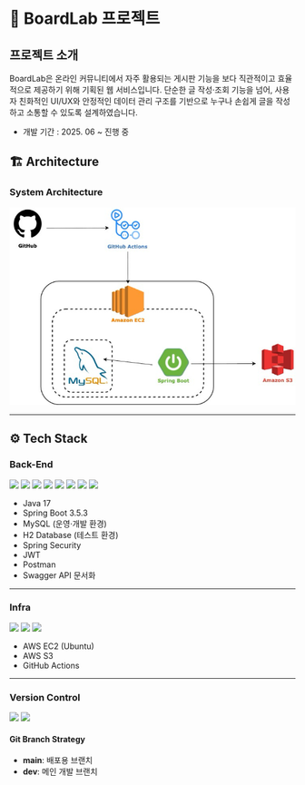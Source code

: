 # 📌 BoardLab 프로젝트

## 프로젝트 소개

BoardLab은 온라인 커뮤니티에서 자주 활용되는 게시판 기능을 보다 직관적이고 효율적으로 제공하기 위해 기획된 웹 서비스입니다.
단순한 글 작성·조회 기능을 넘어, 사용자 친화적인 UI/UX와 안정적인 데이터 관리 구조를 기반으로 누구나 손쉽게 글을 작성하고 소통할 수 있도록 설계하였습니다.

- 개발 기간 : 2025. 06 ~ 진행 중

## 🏗 Architecture

### System Architecture

![img_1.png](img_1.png)

---

## ⚙ Tech Stack

### **Back-End**

<p>
  <img src="https://img.shields.io/badge/Java-007396?style=for-the-badge&logo=java&logoColor=white" style="height:30px;"/>
  <img src="https://img.shields.io/badge/SpringBoot-6DB33F?style=for-the-badge&logo=springboot&logoColor=white" style="height:30px;"/>
  <img src="https://img.shields.io/badge/JPA-FF3621?style=for-the-badge&logo=Databricks&logoColor=white" style="height:30px;">
  <img src="https://img.shields.io/badge/MySQL-4479A1?style=for-the-badge&logo=mysql&logoColor=white" style="height:30px;"/>
  <img src="https://img.shields.io/badge/Hibernate-59666C?style=for-the-badge&logo=hibernate&logoColor=white" style="height:30px;"/>
  <img src="https://img.shields.io/badge/SpringSecurity-6DB33F?style=for-the-badge&logo=springsecurity&logoColor=white" style="height:30px;"/>
  <img src="https://img.shields.io/badge/Postman-FF6C37?style=for-the-badge&logo=postman&logoColor=white" style="height:30px;"/>
    <img src="https://img.shields.io/badge/swagger-85EA2D?style=for-the-badge&logo=swagger&logoColor=white">

</p>

- Java 17
- Spring Boot 3.5.3
- MySQL (운영·개발 환경)
- H2 Database (테스트 환경)
- Spring Security
- JWT
- Postman
- Swagger API 문서화

---

### **Infra**

<p>
  <img src="https://img.shields.io/badge/AWS_EC2-FF9900?style=for-the-badge&logo=amazonec2&logoColor=white" style="height:30px;"/>
  <img src="https://img.shields.io/badge/amazons3-569A31?style=for-the-badge&logo=amazons3&logoColor=white" style="height:30px">
  <img src="https://img.shields.io/badge/GitHubActions-2088FF?style=for-the-badge&logo=githubactions&logoColor=white" style="height:30px;"/>
</p>

- AWS EC2 (Ubuntu)
- AWS S3
- GitHub Actions

---

### **Version Control**

<p>
  <img src="https://img.shields.io/badge/Git-F05032?style=for-the-badge&logo=git&logoColor=white" style="height:30px;"/>
  <img src="https://img.shields.io/badge/GitHub-181717?style=for-the-badge&logo=github&logoColor=white" style="height:30px;"/>
</p>

#### **Git Branch Strategy**

- **main**: 배포용 브랜치
- **dev**: 메인 개발 브랜치  
